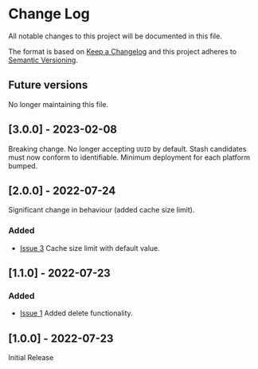 # Change Log
All notable changes to this project will be documented in this file.
 
The format is based on [Keep a Changelog](http://keepachangelog.com/)
and this project adheres to [Semantic Versioning](http://semver.org/).

## Future versions

No longer maintaining this file.

## [3.0.0] - 2023-02-08

Breaking change. No longer accepting `UUID` by default. Stash candidates must now conform to identifiable. Minimum deployment for each platform bumped.

## [2.0.0] - 2022-07-24

Significant change in behaviour (added cache size limit).

### Added

- [Issue 3](https://github.com/nashysolutions/Cache/issues/3)
Cache size limit with default value.

## [1.1.0] - 2022-07-23

### Added

- [Issue 1](https://github.com/nashysolutions/Cache/issues/1)
Added delete functionality.

## [1.0.0] - 2022-07-23

Initial Release
